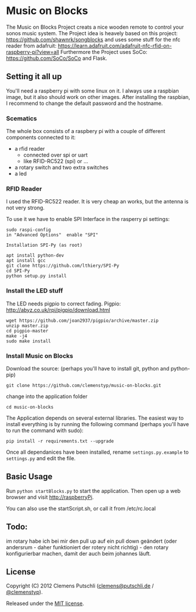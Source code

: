 # Music on Blocks
The Music on Blocks Project creats a nice wooden remote to control your sonos music system. 
The Project idea is heavely based on this project: https://github.com/shawnrk/songblocks and uses some stuff for the nfc reader from adafruit: https://learn.adafruit.com/adafruit-nfc-rfid-on-raspberry-pi?view=all
Furthermore the Project uses SoCo: https://github.com/SoCo/SoCo and Flask.


## Setting it all up

You'll need a raspberry pi with some linux on it. I always use a raspbian image, but it also should work on other images. 
After installing the raspbian, I recommend to change the default password and the hostname. 

### Scematics
The whole box consists of a raspbery pi with a couple of different components connected to it:

- a rfid reader 
    - connected over spi or uart
    - like RFID-RC522 (spi) or ...
- a rotary switch and two extra switches
- a led


### RFID Reader
I used the RFID-RC522 reader. It is very cheap an works, but the antenna is not very strong. 

To use it we have to enable SPI Interface in the rasperry pi settings:

```
sudo raspi-config
in "Advanced Options"  enable "SPI"

Installation SPI-Py (as root)

apt install python-dev
apt install gcc
git clone https://github.com/lthiery/SPI-Py
cd SPI-Py
python setup.py install

```

### Install the LED stuff
The LED needs pigpio to correct fading. 
Pigpio: http://abyz.co.uk/rpi/pigpio/download.html

```
wget https://github.com/joan2937/pigpio/archive/master.zip
unzip master.zip
cd pigpio-master
make -j4
sudo make install
```


### Install Music on Blocks

Download the source: (perhaps you'll have to install git, python and python-pip)
```
git clone https://github.com/clemenstyp/music-on-blocks.git
```

change into the application folder
```
cd music-on-blocks
```
The Application depends on several external libraries. The easiest way to install everything is by running the following command (perhaps you'll have to run the command with sudo):

```
pip install -r requirements.txt --upgrade
```


Once all dependanices have been installed, rename `settings.py.example` to `settings.py` and edit the file.


## Basic Usage
Run `python startBlocks.py` to start the application. Then open up a web browser and visit [http://raspberryPi](http://raspberryPi).

You can also use the startScript.sh, or call it from /etc/rc.local 

## Todo:
im rotary habe ich bei mir den pull up auf ein pull down geändert (oder andersrum - daher funktioniert der rotery nicht richtig) - den rotary konfigurierbar machen, damit der auch beim johannes läuft. 


## License

Copyright (C) 2012 Clemens Putschli ([clemens@putschli.de](mailto:clemens@putschli.de) / [@clemenstyp](http://twitter.com/clemenstyp)).

Released under the [MIT license](http://www.opensource.org/licenses/mit-license.php).


